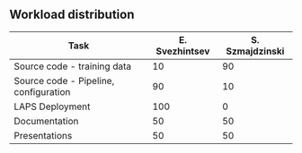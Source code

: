 ## Workload distribution

| Task | E. Svezhintsev | S. Szmajdzinski | 
|------|----------------|-----------------|
|Source code - training data | 10    |   90|
|Source code - Pipeline, configuration | 90 | 10|
|LAPS Deployment    |   100 |   0   |
|Documentation  |   50  |   50  |
|Presentations  |   50  |   50  |